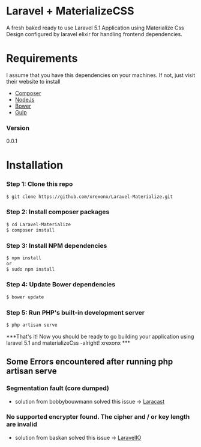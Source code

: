 # Laravel + MaterializeCSS

A fresh baked ready to use Laravel 5.1 Application using Materialize Css Design configured by laravel elixir for handling frontend dependencies.

# Requirements

I assume that you have this dependencies on your machines. If not, just visit their website to install

  * [Composer]
  * [NodeJs]
  * [Bower]
  * [Gulp]


### Version
0.0.1

# Installation

### Step 1: Clone this repo
```sh
$ git clone https://github.com/xrexonx/Laravel-Materialize.git
```
### Step 2: Install composer packages
```sh
$ cd Laravel-Materialize
$ composer install
```

### Step 3: Install NPM dependencies
```sh
$ npm install
or
$ sudo npm install
```

### Step 4: Update Bower dependencies
```sh
$ bower update
```

### Step 5: Run PHP's built-in development server
```sh
$ php artisan serve
```

***That's it! Now you should be ready to go building your application using laravel 5.1 and materializeCss -alright! xrexonx ***


## Some Errors encountered after running php artisan serve

### Segmentation fault (core dumped)

 *  solution from bobbybouwmann solved this issue ->  [Laracast]

### No supported encrypter found. The cipher and / or key length are invalid

 *  solution from baskan solved this issue ->  [LaravelIO]




   [NodeJs]: <http://nodejs.org>
   [Bower]: <http://bower.io>
   [Gulp]: <http://gulpjs.com>
   [Composer]: <https://getcomposer.org>
   [Laracast]: <https://laracasts.com/discuss/channels/forge/segmentation-fault-composer-install-composer-not-generate-autoload>
   [LaravelIO]: <http://laravel.io/forum/06-09-2015-no-supported-encrypter-found-the-cipher-and-or-key-length-are-invalid>